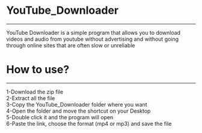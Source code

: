 # YouTube_Downloader
---
YouTube Downloader is a simple program that allows you 
to download videos and audio from youtube without advertising 
and without going through online sites that are often slow or unreliable

# How to use?
---
1-Download the zip file  
2-Extract all the file  
3-Copy the YouTube_Downloader folder where you want  
4-Open the folder and move the shortcut on your Desktop  
5-Double click it and the program will open  
6-Paste the link, choose the format (mp4 or mp3) and save the file  

